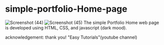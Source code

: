 # simple-portfolio-Home-page

![Screenshot (44)](https://user-images.githubusercontent.com/57530764/113686235-adf29c00-96e4-11eb-8b4b-baf69ff48c1a.png)
![Screenshot (45)](https://user-images.githubusercontent.com/57530764/113686347-c95da700-96e4-11eb-9e44-0a86b15fbef9.png)
The simple Portfolio Home web page is developed using HTML, CSS, and javascript (dark mood). 


acknowledgement: thank you! "Easy Tutorials"(youtube channel)

